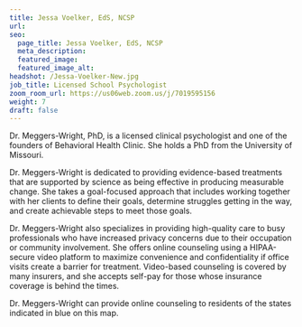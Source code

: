 ```yaml
---
title: Jessa Voelker, EdS, NCSP
url: 
seo:
  page_title: Jessa Voelker, EdS, NCSP
  meta_description: 
  featured_image: 
  featured_image_alt: 
headshot: /Jessa-Voelker-New.jpg
job_title: Licensed School Psychologist
zoom_room_url: https://us06web.zoom.us/j/7019595156
weight: 7
draft: false
---
```


Dr. Meggers-Wright, PhD, is a licensed clinical psychologist and one of the founders of Behavioral Health Clinic. She holds a PhD from the University of Missouri.

Dr. Meggers-Wright is dedicated to providing evidence-based treatments that are supported by science as being effective in producing measurable change. She takes a goal-focused approach that includes working together with her clients to define their goals, determine struggles getting in the way, and create achievable steps to meet those goals.

Dr. Meggers-Wright also specializes in providing high-quality care to busy professionals who have increased privacy concerns due to their occupation or community involvement. She offers online counseling using a HIPAA-secure video platform to maximize convenience and confidentiality if office visits create a barrier for treatment. Video-based counseling is covered by many insurers, and she accepts self-pay for those whose insurance coverage is behind the times.

Dr. Meggers-Wright can provide online counseling to residents of the states indicated in blue on this map.